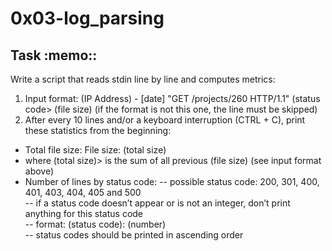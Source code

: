 <h1>0x03-log_parsing</h1>
<h2> Task :memo::</h2>
Write a script that reads stdin line by line and computes metrics:

1. Input format: (IP Address) - [date] "GET /projects/260 HTTP/1.1" (status code> (file size) (if the format is not this one, the line must be skipped)
2. After every 10 lines and/or a keyboard interruption (CTRL + C), print these statistics from the beginning:
- Total file size: File size: (total size)
-  where (total size)> is the sum of all previous (file size) (see input format above)
- Number of lines by status code:
-- possible status code: 200, 301, 400, 401, 403, 404, 405 and 500<br>
-- if a status code doesn’t appear or is not an integer, don’t print anything for this status code<br>
-- format: (status code): (number)<br>
-- status codes should be printed in ascending order<br>
